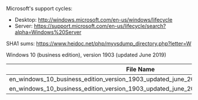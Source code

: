 Microsoft's support cycles:
* Desktop: http://windows.microsoft.com/en-us/windows/lifecycle
* Server: https://support.microsoft.com/en-us/lifecycle/search?alpha=Windows%20Server

SHA1 sums: https://www.heidoc.net/php/myvsdump_directory.php?letter=W

Windows 10 (business edition), version 1903 (updated June 2019)

| File Name                                                                           | SHA1 Hash                                |
| ----------------------------------------------------------------------------------- | ---------------------------------------- |
| en_windows_10_business_edition_version_1903_updated_june_2019_x64_dvd_1f290297.iso  | 8269C37BD351176A8BFEF8607698D807CFC7B3A8 |
| en_windows_10_business_edition_version_1903_updated_june_2019_x86_dvd_26454139.iso  | DF3C77398541083527DD766B58F9C38EF4982856 |
